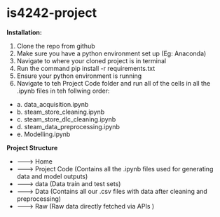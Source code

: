 # is4242-project
 **Installation:**
 
 1. Clone the repo from github
 2. Make sure you have a python environment set up (Eg: Anaconda)
 3. Navigate to where your cloned project is in terminal
 4. Run the command pip install -r requirements.txt
 5. Ensure your python environment is running
 6. Navigate to teh Project Code folder and run all of the cells in all the .ipynb files in teh follwing order:
  - a. data_acquisition.ipynb
  - b. steam_store_cleaning.ipynb
  - c. steam_store_dlc_cleaning.ipynb
  - d. steam_data_preprocessing.ipynb
  - e. Modelling.ipynb
    
 **Project Structure** 
 
  - ---> Home
  -  ---> Project Code (Contains all the .ipynb files used for generating data and model outputs)
  -    ---> data (Data train and test sets)
  -  ---> Data (Contains all our .csv files with data after cleaning and preprocessing)
  -    ---> Raw (Raw data directly fetched via APIs )
 
 
